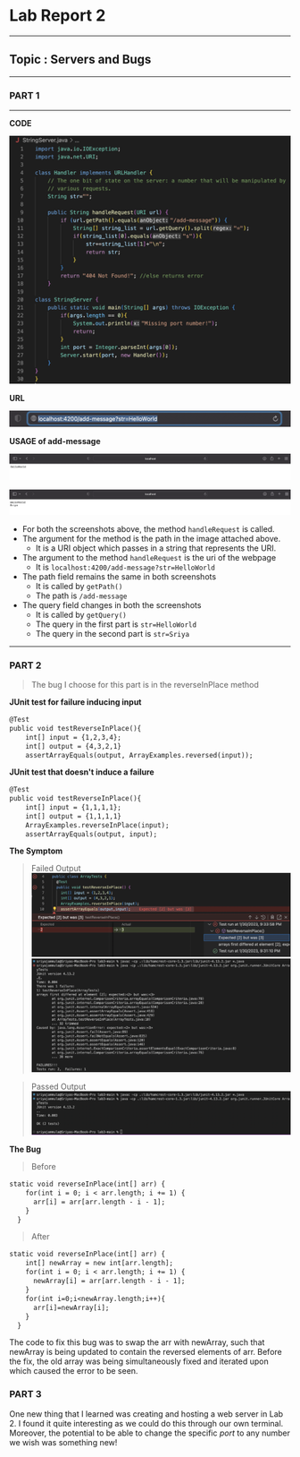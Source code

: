 # Lab Report 2
---
## Topic : Servers and Bugs
---
### PART 1
---
**CODE**

![Image](code.png)

**URL**

![Image](1.png)

**USAGE of add-message**

![Image](2.png)

![Image](3.png)

- For both the screenshots above, the method `handleRequest` is called.
- The argument for the method is the path in the image attached above.
    - It is a URI object which passes in a string that represents the URI.
- The argument to the method `handleRequest` is the uri of the webpage
    - It is `localhost:4200/add-message?str=HelloWorld`
- The path field remains the same in both screenshots
    - It is called by `getPath()`
    - The path is `/add-message`
- The query field changes in both the screenshots
    - It is called by `getQuery()`
    - The query in the first part is `str=HelloWorld`
    - The query in the second part is `str=Sriya`

---
### PART 2
> The bug I choose for this part is in the reverseInPlace method

**JUnit test for failure inducing input**

```
@Test
public void testReverseInPlace(){
    int[] input = {1,2,3,4};
    int[] output = {4,3,2,1}
    assertArrayEquals(output, ArrayExamples.reversed(input));
```

**JUnit test that doesn't induce a failure**

```
@Test
public void testReverseInPlace(){
    int[] input = {1,1,1,1};
    int[] output = {1,1,1,1}
    ArrayExamples.reverseInPlace(input);
    assertArrayEquals(output, input);
```

**The Symptom**
> Failed Output
![Image](4.png)
![Image](5.png)

> Passed Output
![Image](6.png)

**The Bug**
> Before

```
static void reverseInPlace(int[] arr) {
    for(int i = 0; i < arr.length; i += 1) {
      arr[i] = arr[arr.length - i - 1];
    }
  }
```

> After

```
static void reverseInPlace(int[] arr) {
    int[] newArray = new int[arr.length];
    for(int i = 0; i < arr.length; i += 1) {
      newArray[i] = arr[arr.length - i - 1];
    }
    for(int i=0;i<newArray.length;i++){
      arr[i]=newArray[i];
    }
  }
```
The code to fix this bug was to swap the arr with newArray, such that newArray is being updated to contain the reversed elements of arr.
Before the fix, the old array was being simultaneously fixed and iterated upon which caused the error to be seen.

### PART 3
One new thing that I learned was creating and hosting a web server in Lab 2. I found it quite interesting as we could do this through our own terminal.
Moreover, the potential to be able to change the specific *port* to any number we wish was something new!

